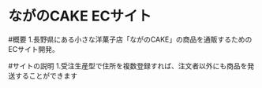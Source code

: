 # ながのCAKE ECサイト
  
#概要
1.長野県にある小さな洋菓子店「ながのCAKE」の商品を通販するためのECサイト開発。


#サイトの説明
1.受注生産型で住所を複数登録すれば、注文者以外にも商品を発送することができます
